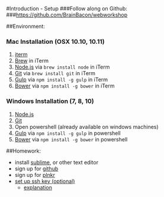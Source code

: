 #Introduction - Setup
###Follow along on Github:
###https://github.com/BrainBacon/webworkshop

##Environment:
### Mac Installation (OSX 10.10, 10.11)
 1. [iterm](https://www.iterm2.com/)
 2. [Brew](http://brew.sh/) in iTerm
 3. [Node.js](https://nodejs.org/en/) via `brew install node` in iTerm
 4. [Git](https://git-scm.com/) via `brew install git` in iTerm
 5. [Gulp](http://gulpjs.com/) via `npm install -g gulp` in iTerm
 6. [Bower](http://bower.io/) via `npm install -g bower` in iTerm

### Windows Installation (7, 8, 10)
 1. [Node.js](https://nodejs.org/en/)
 2. [Git](https://git-scm.com/)
 3. Open powershell (already available on windows machines)
 4. [Gulp](http://gulpjs.com/) via `npm install -g gulp` in powershell
 5. [Bower](http://bower.io/) via `npm install -g bower` in powershell

##Homework:
 - install [sublime](http://www.sublimetext.com/), or other text editor
 - sign up for [github](https://github.com)
 - sign up for [plnkr](http://plnkr.co/)
 - [set up ssh key (optional)](https://help.github.com/articles/generating-ssh-keys/)
   - [explanation](https://youtu.be/U62S8SchxX4)
